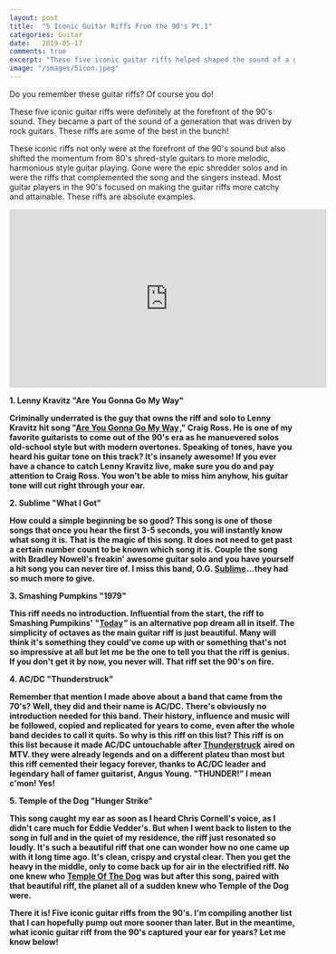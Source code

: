 ```yaml
---
layout: post
title:  "5 Iconic Guitar Riffs From the 90's Pt.1"
categories: Guitar
date:   2019-05-17
comments: true
excerpt: "These five iconic guitar riffs helped shaped the sound of a generation."
image: "/images/5icon.jpeg"
---
```

Do you remember these guitar riffs? Of course you do!

These five iconic guitar riffs were definitely at the forefront of the 90's sound. They became a part of the sound of a generation that was driven by rock guitars. 
These riffs are some of the best in the bunch!

These iconic riffs not only were at the forefront of the 90's sound but also shifted the momentum from 80's shred-style guitars to more melodic,
harmonious style guitar playing. Gone were the epic shredder solos and in were the riffs that complemented the song and the singers instead. Most guitar players in 
the 90's focused on making the guitar riffs more catchy and attainable. These riffs are absolute examples.

<iframe width="560" height="315" src="https://www.youtube.com/embed/fSxxLt9nOUI" frameborder="0" allow="accelerometer; autoplay; encrypted-media; gyroscope; picture-in-picture" allowfullscreen></iframe>

<b>1. Lenny Kravitz "Are You Gonna Go My Way"<b/>

Criminally underrated is the guy that owns the riff and solo to Lenny Kravitz hit song "<a target="_blank" href="https://www.amazon.com/gp/product/B07BQN133Y/ref=as_li_tl?ie=UTF8&camp=1789&creative=9325&creativeASIN=B07BQN133Y&linkCode=as2&tag=ftlg03-20&linkId=51324082638941bf04dff304d51e2805">Are You Gonna Go My Way</a><img src="//ir-na.amazon-adsystem.com/e/ir?t=ftlg03-20&l=am2&o=1&a=B07BQN133Y" width="1" height="1" border="0" alt="" style="border:none !important; margin:0px !important;" />," Craig Ross. He is one of my
favorite guitarists to come out of the 90's era as he manuevered solos old-school style but with modern overtones. Speaking of tones, 
have you heard his guitar tone on this track? It's insanely awesome! If you ever have a chance to catch Lenny Kravitz live, make sure you do
and pay attention to Craig Ross. You won't be able to miss him anyhow, his guitar tone will cut right through your ear.

<b>2. Sublime "What I Got"<b/>

How could a simple beginning be so good? This song is one of those songs that once you hear the first 3-5 seconds, you will instantly know what
song it is. That is the magic of this song. It does not need to get past a certain number count to be known which song it is. Couple the song
with Bradley Nowell's freakin' awesome guitar solo and you have yourself a hit song you can never tire of. I miss this band, O.G. <a target="_blank" href="https://www.amazon.com/gp/product/B000WR1I02/ref=as_li_tl?ie=UTF8&camp=1789&creative=9325&creativeASIN=B000WR1I02&linkCode=as2&tag=ftlg03-20&linkId=61814292e6b903c1fc7a3f9482d78f03">Sublime</a><img src="//ir-na.amazon-adsystem.com/e/ir?t=ftlg03-20&l=am2&o=1&a=B000WR1I02" width="1" height="1" border="0" alt="" style="border:none !important; margin:0px !important;" />...they had 
so much more to give.

<b>3. Smashing Pumpkins "1979"<b/>

This riff needs no introduction. Influential from the start, the riff to Smashing Pumpikins' "<a target="_blank" href="https://www.amazon.com/gp/product/B008Z9L8QI/ref=as_li_tl?ie=UTF8&camp=1789&creative=9325&creativeASIN=B008Z9L8QI&linkCode=as2&tag=ftlg03-20&linkId=a4d1de92ece2f24a2539be8b29348f90">Today</a><img src="//ir-na.amazon-adsystem.com/e/ir?t=ftlg03-20&l=am2&o=1&a=B008Z9L8QI" width="1" height="1" border="0" alt="" style="border:none !important; margin:0px !important;" />" is an alternative pop dream all in itself.
The simplicity of octaves as the main guitar riff is just beautiful. Many will think it's something they could've come up with or 
something that's not so impressive at all but let me be the one to tell you that the riff is genius. If you don't get it by now, you never will. 
That riff set the 90's on fire.

<b>4. AC/DC "Thunderstruck"<b/>

Remember that mention I made above about a band that came from the 70's? Well, they did and their name is AC/DC. There's obviously no 
introduction needed for this band. Their history, influence and music will be followed, copied and replicated for years to come, even after the whole 
band decides to call it quits. So why is this riff on this list? This riff is on this list because it made AC/DC untouchable after <a target="_blank" href="https://www.amazon.com/gp/product/B0000C0FMG/ref=as_li_tl?ie=UTF8&camp=1789&creative=9325&creativeASIN=B0000C0FMG&linkCode=as2&tag=ftlg03-20&linkId=7b68c82aaf05b324f2d9f10a2e16cf2f">Thunderstruck</a><img src="//ir-na.amazon-adsystem.com/e/ir?t=ftlg03-20&l=am2&o=1&a=B0000C0FMG" width="1" height="1" border="0" alt="" style="border:none !important; margin:0px !important;" /> aired on MTV.
they were already legends and on a different plateu than most but this riff cemented their legacy forever, thanks to AC/DC leader and legendary hall 
of famer guitarist, Angus Young. "THUNDER!" I mean c'mon! Yes!

<b>5. Temple of the Dog "Hunger Strike"<b/>

This song caught my ear as soon as I heard Chris Cornell's voice, as I didn't care much for Eddie Vedder's. But when I went back to listen to the song
in full and in the quiet of my residence, the riff just resonated so loudly. It's such a beautiful riff that one can wonder how no one came up with it
long time ago. It's clean, crispy and crystal clear. Then you get the heavy in the middle, only to come back up for air in the electrified riff. No one knew
who <a target="_blank" href="https://www.amazon.com/gp/product/B001NTUAFC/ref=as_li_tl?ie=UTF8&camp=1789&creative=9325&creativeASIN=B001NTUAFC&linkCode=as2&tag=ftlg03-20&linkId=5cf87a714069ac3c5b30f17cf449e3cc">Temple Of The Dog</a><img src="//ir-na.amazon-adsystem.com/e/ir?t=ftlg03-20&l=am2&o=1&a=B001NTUAFC" width="1" height="1" border="0" alt="" style="border:none !important; margin:0px !important;" /> was but after this song, paired with that beautiful riff, the planet all of a sudden knew who Temple of the Dog were.

There it is! Five iconic guitar riffs from the 90's. I'm compiling another list that I can hopefully pump out more sooner than later. But in the
meantime, what iconic guitar riff from the 90's captured your ear for years? Let me know below!
